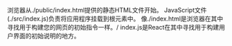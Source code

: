 浏览器从./public/index.html提供的静态HTML文件开始。
JavaScript文件(./src/index.js)负责将应用程序挂载到根元素中。
像./index.html是浏览器在其中寻找用于构建您的网页的初始指令一样。/ index.js是React在其中寻找用于构建用户界面的初始说明的地方。